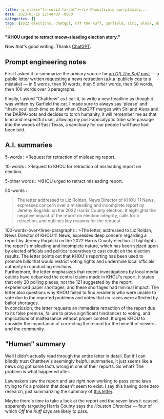 ```yaml
---
title: <i class="fa-solid fa-cat"></i> Pawsitively purrplexing...
date: 2023-05-15 22:44:00 -0500
categories: []
tags: [2022 elections, chatgpt, off the kuff, garfield, siri, alexa, darpa, khou 11 news, journalism ethics, harris county elections administrator, texas legislature, a.i., houston chronicle]     # TAG names should always be lowercase
---
```


**"KHOU urged to retract meow-sleading election story."**

Now *that's* good writing. Thanks <a href="https://chat.openai.com/" target="_self">ChatGPT</a>.

## Prompt engineering notes

First I asked it to summarize the primary source for <a href="http://www.offthekuff.com/wp/?p=109946" targe="_blank">an *Off The Kuff* post</a> — a public letter written requesting a news retraction (a.k.a. publicly cop to a mistake) — in 5 words, then 10 words, then 5 *other* words, then 50 words, then 100 words over 3 paragraphs.

Finally, I asked "Chatthew" as I call it, to write a new headline as though it was written by Garfield the cat. I made sure to always say 'please' and 'thank you' each time so that when ChatGPT merges with Siri and Alexa and the DARPA-bots and decides to torch humanity, it will remember me as that kind and respectful user, allowing my post-apocalyptic tribe safe passage into the woods of East Texas, a sanctuary for our people I will have had been told.

## A.I. summaries

5-words
: >Request for retraction of misleading report.

10-words
: >Request to KHOU for retraction of misleading report on election.

5-other words
: >KHOU urged to retract misleading report.

50-words
: 
>The letter addressed to Liz Roldan, News Director of KHOU 11 News, expresses concern over a misleading and incomplete report by Jeremy Rogalski on the 2022 Harris County election. It highlights the negative impact of the report on election integrity, calls for a retraction, and outlines key reasons for the request.

100-words-over-three-paragraphs
: >The letter, addressed to Liz Roldan, News Director of KHOU 11 News, expresses deep concern regarding a report by Jeremy Rogalski on the 2022 Harris County election. It highlights the report's misleading and incomplete nature, which has been seized upon by elected officials and political operatives to cast doubt on the election results. The letter points out that KHOU's reporting has been used to promote bills that would restrict voting rights and undermine local officials' authority in conducting elections.<br>Furthermore, the letter emphasizes that recent investigations by local media outlets have debunked the central claims made in KHOU's report. It states that only 20 polling places, not the 121 suggested by the report, experienced paper shortages, and these shortages had minimal impact. The letter also questions why KHOU failed to find residents who were unable to vote due to the reported problems and notes that no races were affected by ballot shortages.<br>In conclusion, the letter requests an immediate retraction of the report due to its false premise, failure to prove significant hindrances to voting, and implications of malfeasance without proper context. It urges KHOU to consider the importance of correcting the record for the benefit of viewers and the community.

## "Human" summary

Well I didn't actually read through the entire letter in detail. But if I can blindly trust Chatthew's seemingly helpful summaries, it just seems like a news org got some facts wrong in one of their reports. So what? The problem is what happened after...

Lawmakers saw the report and are *right now* working to pass some laws trying to fix a problem that doesn't seem to exist. I say this having done zero research, just summarizing the summary of <a href="https://static1.squarespace.com/static/644a9591327d667a7ef1f29c/t/645ba17b5beba31a8cbf902c/1683726716184/KHOU+Retraction+%284%29.pdf" target="_blank">this letter</a>.

Maybe there's time to take a look at the report and the seven laws it caused apparently targeting Harris County says the *Houston Chronicle* — four of which *Off the Kuff* says are likely to pass.